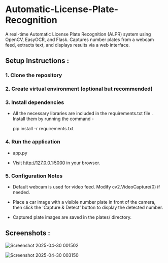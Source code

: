 # Automatic-License-Plate-Recognition 
A real-time Automatic License Plate Recognition (ALPR) system using OpenCV, EasyOCR, and Flask. Captures number plates from a webcam feed, extracts text, and displays results via a web interface.
## Setup Instructions :

### 1. Clone the repository
### 2. Create virtual environment (optional but recommended)
   
### 3. Install dependencies
- All the necessary libraries are included in the requirements.txt file . Install them by running the command - 
  
   pip install -r requirements.txt
  
### 4. Run the application

- app.py

- Visit http://127.0.0.1:5000 in your browser.

### 5. Configuration Notes

- Default webcam is used for video feed. Modify cv2.VideoCapture(0) if needed.
  
- Place a car image with a visible number plate in front of the camera, then click the 'Capture & Detect' button to display the detected number.

- Captured plate images are saved in the plates/ directory.

## Screenshots :

![Screenshot 2025-04-30 001502](https://github.com/user-attachments/assets/0bc5ae3d-541b-4152-af99-d2bdb74bd503)

![Screenshot 2025-04-30 003150](https://github.com/user-attachments/assets/06ebe6ee-65fa-4b72-841a-688b3298a79a)


